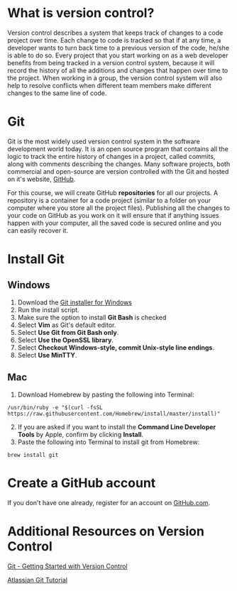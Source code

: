 # What is version control?

Version control describes a system that keeps track of changes to a code project over time. Each change to code is tracked so that if at any time, a developer wants to turn back time to a previous version of the code, he/she is able to do so. Every project that you start working on as a web developer benefits from being tracked in a version control system, because it will record the history of all the additions and changes that happen over time to the project. When working in a group, the version control system will also help to resolve conflicts when different team members make different changes to the same line of code.

# Git

Git is the most widely used version control system in the software development world today. It is an open source program that contains all the logic to track the entire history of changes in a project, called commits, along with comments describing the changes. Many software projects, both commercial and open-source are version controlled with the Git and hosted on it's website, [GitHub](https://www.github.com/). 

For this course, we will create GitHub **repositories** for all our projects. A repository is a container for a code project (similar to a folder on your computer where you store all the project files). Publishing all the changes to your code on GitHub as you work on it will ensure that if anything issues happen with your computer, all the saved code is secured online and you can easily recover it.

# Install Git

## Windows

1. Download the [Git installer for Windows](https://git-scm.com/download/win)
2. Run the install script.
  1. Make sure the option to install **Git Bash** is checked
  2. Select **Vim** as Git's default editor.
  3. Select **Use Git from Git Bash only**.
  4. Select **Use the OpenSSL library**.
  5. Select **Checkout Windows-style, commit Unix-style line endings**.
  6. Select **Use MinTTY**.
  
## Mac

1. Download Homebrew by pasting the following into Terminal:
```
/usr/bin/ruby -e "$(curl -fsSL https://raw.githubusercontent.com/Homebrew/install/master/install)"
```
2. If you are asked if you want to install the **Command Line Developer Tools** by Apple, confirm by clicking **Install**.
3. Paste the following into Terminal to install git from Homebrew:
```
brew install git
```

# Create a GitHub account

If you don't have one already, register for an account on [GitHub.com](https://www.github.com/).

# 

# Additional Resources on Version Control

[Git - Getting Started with Version Control](https://git-scm.com/book/en/v2/Getting-Started-About-Version-Control)

[Atlassian Git Tutorial](https://www.atlassian.com/git/tutorials/what-is-version-control)
